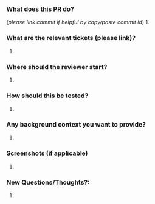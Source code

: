 ### What does this PR do?
(*please link commit if helpful by copy/paste commit id*)
1.

### What are the relevant tickets (please link)?
1.

### Where should the reviewer start?
1.

### How should this be tested?
1.

### Any background context you want to provide?
1.

### Screenshots (if applicable)
1.

### New Questions/Thoughts?:
1.
